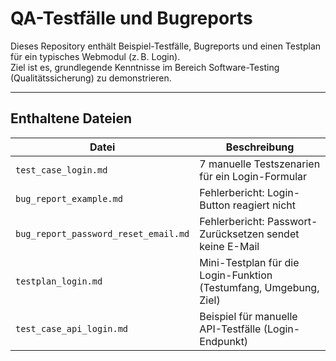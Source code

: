 # QA-Testfälle und Bugreports

Dieses Repository enthält Beispiel-Testfälle, Bugreports und einen Testplan für ein typisches Webmodul (z. B. Login).  
Ziel ist es, grundlegende Kenntnisse im Bereich Software-Testing (Qualitätssicherung) zu demonstrieren.

---

## Enthaltene Dateien

| Datei                            | Beschreibung                                                             |
|----------------------------------|---------------------------------------------------------------------------|
| `test_case_login.md`             | 7 manuelle Testszenarien für ein Login-Formular                          |
| `bug_report_example.md`          | Fehlerbericht: Login-Button reagiert nicht                               |
| `bug_report_password_reset_email.md` | Fehlerbericht: Passwort-Zurücksetzen sendet keine E-Mail         |
| `testplan_login.md`              | Mini-Testplan für die Login-Funktion (Testumfang, Umgebung, Ziel)        |
| `test_case_api_login.md`         | Beispiel für manuelle API-Testfälle (Login-Endpunkt)                     |
